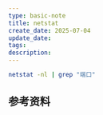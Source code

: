 ```yaml
---
type: basic-note
title: netstat
create_date: 2025-07-04
update_date: 
tags:
description:
---
```


```sh
netstat -nl | grep "端口"
```


## 参考资料
